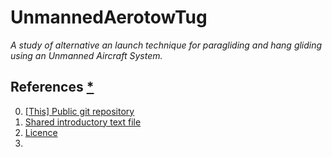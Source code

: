 # UnmannedAerotowTug

*A study of alternative an launch technique for paragliding and hang gliding using an Unmanned Aircraft System.*

## References [*](https://en.wikipedia.org/wiki/Wikipedia:Citing_sources#When_and_why_to_cite_sources)

0. [\[This\] Public git repository](https://github.com/nrbray-hackmd/UnmannedAerotowTug)
1. [Shared introductory text file](https://hackmd.io/Skhl4bVnH)
2. [Licence](https://github.com/nrbray-hackmd/UnmannedAerotowTug/blob/master/LICENSE.md/LICENSE.md)
3. 
